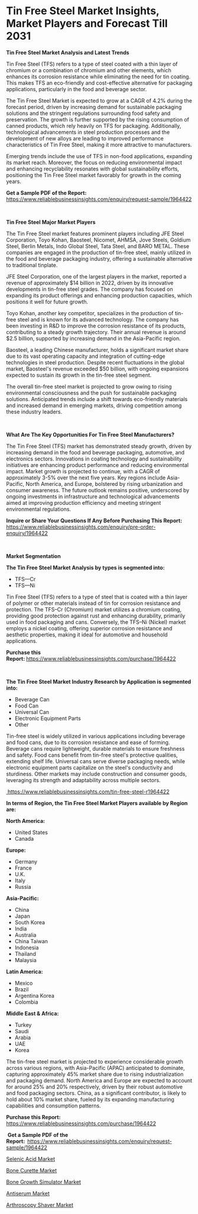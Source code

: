 <p><h1>Tin Free Steel Market Insights, Market Players and Forecast Till 2031</h1></p><p><strong>Tin Free Steel Market Analysis and Latest Trends</strong></p>
<p><p>Tin Free Steel (TFS) refers to a type of steel coated with a thin layer of chromium or a combination of chromium and other elements, which enhances its corrosion resistance while eliminating the need for tin coating. This makes TFS an eco-friendly and cost-effective alternative for packaging applications, particularly in the food and beverage sector. </p><p>The Tin Free Steel Market is expected to grow at a CAGR of 4.2% during the forecast period, driven by increasing demand for sustainable packaging solutions and the stringent regulations surrounding food safety and preservation. The growth is further supported by the rising consumption of canned products, which rely heavily on TFS for packaging. Additionally, technological advancements in steel production processes and the development of new alloys are leading to improved performance characteristics of Tin Free Steel, making it more attractive to manufacturers. </p><p>Emerging trends include the use of TFS in non-food applications, expanding its market reach. Moreover, the focus on reducing environmental impact and enhancing recyclability resonates with global sustainability efforts, positioning the Tin Free Steel market favorably for growth in the coming years.</p></p>
<p><strong>Get a Sample PDF of the Report:&nbsp;</strong> <a href="https://www.reliablebusinessinsights.com/enquiry/request-sample/1964422?utm_campaign=102&utm_medium=2&utm_source=Github&utm_content=ia&utm_term=08112024&utm_id=tin-free-steel">https://www.reliablebusinessinsights.com/enquiry/request-sample/1964422</a></p>
<p>&nbsp;</p>
<p><strong>Tin Free Steel Major Market Players</strong></p>
<p><p>The Tin Free Steel market features prominent players including JFE Steel Corporation, Toyo Kohan, Baosteel, Nicomet, AHMSA, Jove Steels, Goldium Steel, Berlin Metals, Indo Global Steel, Tata Steel, and BARO METAL. These companies are engaged in the production of tin-free steel, mainly utilized in the food and beverage packaging industry, offering a sustainable alternative to traditional tinplate.</p><p>JFE Steel Corporation, one of the largest players in the market, reported a revenue of approximately $14 billion in 2022, driven by its innovative developments in tin-free steel grades. The company has focused on expanding its product offerings and enhancing production capacities, which positions it well for future growth.</p><p>Toyo Kohan, another key competitor, specializes in the production of tin-free steel and is known for its advanced technology. The company has been investing in R&D to improve the corrosion resistance of its products, contributing to a steady growth trajectory. Their annual revenue is around $2.5 billion, supported by increasing demand in the Asia-Pacific region.</p><p>Baosteel, a leading Chinese manufacturer, holds a significant market share due to its vast operating capacity and integration of cutting-edge technologies in steel production. Despite recent fluctuations in the global market, Baosteel's revenue exceeded $50 billion, with ongoing expansions expected to sustain its growth in the tin-free steel segment.</p><p>The overall tin-free steel market is projected to grow owing to rising environmental consciousness and the push for sustainable packaging solutions. Anticipated trends include a shift towards eco-friendly materials and increased demand in emerging markets, driving competition among these industry leaders.</p></p>
<p>&nbsp;</p>
<p><strong>What Are The Key Opportunities For Tin Free Steel Manufacturers?</strong></p>
<p><p>The Tin Free Steel (TFS) market has demonstrated steady growth, driven by increasing demand in the food and beverage packaging, automotive, and electronics sectors. Innovations in coating technology and sustainability initiatives are enhancing product performance and reducing environmental impact. Market growth is projected to continue, with a CAGR of approximately 3-5% over the next five years. Key regions include Asia-Pacific, North America, and Europe, bolstered by rising urbanization and consumer awareness. The future outlook remains positive, underscored by ongoing investments in infrastructure and technological advancements aimed at improving production efficiency and meeting stringent environmental regulations.</p></p>
<p><strong>Inquire or Share Your Questions If Any Before Purchasing This Report:</strong> <a href="https://www.reliablebusinessinsights.com/enquiry/pre-order-enquiry/1964422?utm_campaign=102&utm_medium=2&utm_source=Github&utm_content=ia&utm_term=08112024&utm_id=tin-free-steel">https://www.reliablebusinessinsights.com/enquiry/pre-order-enquiry/1964422</a></p>
<p>&nbsp;</p>
<p><strong>Market Segmentation</strong></p>
<p><strong>The Tin Free Steel Market Analysis by types is segmented into:</strong></p>
<p><ul><li>TFS—Cr</li><li>TFS—Ni</li></ul></p>
<p><p>Tin Free Steel (TFS) refers to a type of steel that is coated with a thin layer of polymer or other materials instead of tin for corrosion resistance and protection. The TFS–Cr (Chromium) market utilizes a chromium coating, providing good protection against rust and enhancing durability, primarily used in food packaging and cans. Conversely, the TFS–Ni (Nickel) market employs a nickel coating, offering superior corrosion resistance and aesthetic properties, making it ideal for automotive and household applications.</p></p>
<p><strong>Purchase this Report:&nbsp;</strong><a href="https://www.reliablebusinessinsights.com/purchase/1964422?utm_campaign=102&utm_medium=2&utm_source=Github&utm_content=ia&utm_term=08112024&utm_id=tin-free-steel">https://www.reliablebusinessinsights.com/purchase/1964422</a></p>
<p>&nbsp;</p>
<p><strong>The Tin Free Steel Market Industry Research by Application is segmented into:</strong></p>
<p><ul><li>Beverage Can</li><li>Food Can</li><li>Universal Can</li><li>Electronic Equipment Parts</li><li>Other</li></ul></p>
<p><p>Tin-free steel is widely utilized in various applications including beverage and food cans, due to its corrosion resistance and ease of forming. Beverage cans require lightweight, durable materials to ensure freshness and safety. Food cans benefit from tin-free steel's protective qualities, extending shelf life. Universal cans serve diverse packaging needs, while electronic equipment parts capitalize on the steel's conductivity and sturdiness. Other markets may include construction and consumer goods, leveraging its strength and adaptability across multiple sectors.</p></p>
<p><a href="https://www.reliablebusinessinsights.com/tin-free-steel-r1964422?utm_campaign=102&utm_medium=2&utm_source=Github&utm_content=ia&utm_term=08112024&utm_id=tin-free-steel">&nbsp;https://www.reliablebusinessinsights.com/tin-free-steel-r1964422</a></p>
<p><strong>In terms of Region, the Tin Free Steel Market Players available by Region are:</strong></p>
<p>
    <p> <strong> North America: </strong>
        <ul>
            <li>United States</li>
            <li>Canada</li>
        </ul>
        </p> 
    <p> <strong> Europe: </strong>
        <ul>
            <li>Germany</li>
            <li>France</li>
            <li>U.K.</li>
            <li>Italy</li>
            <li>Russia</li>
        </ul>
        </p> 
    <p> <strong> Asia-Pacific: </strong>
        <ul>
            <li>China</li>
            <li>Japan</li>
            <li>South Korea</li>
            <li>India</li>
            <li>Australia</li>
            <li>China Taiwan</li>
            <li>Indonesia</li>
            <li>Thailand</li>
            <li>Malaysia</li>
        </ul>
        </p> 
    <p> <strong> Latin America: </strong>
        <ul>
            <li>Mexico</li>
            <li>Brazil</li>
            <li>Argentina Korea</li>
            <li>Colombia</li>
        </ul>
        </p> 
    <p> <strong> Middle East & Africa: </strong>
        <ul>
            <li>Turkey</li>
            <li>Saudi</li>
            <li>Arabia</li>
            <li>UAE</li>
            <li>Korea</li>
        </ul>
    </p>
    </p>
<p><p>The tin-free steel market is projected to experience considerable growth across various regions, with Asia-Pacific (APAC) anticipated to dominate, capturing approximately 45% market share due to rising industrialization and packaging demand. North America and Europe are expected to account for around 25% and 20% respectively, driven by their robust automotive and food packaging sectors. China, as a significant contributor, is likely to hold about 10% market share, fueled by its expanding manufacturing capabilities and consumption patterns.</p></p>
<p><strong>Purchase this Report: </strong><a href="https://www.reliablebusinessinsights.com/purchase/1964422?utm_campaign=102&utm_medium=2&utm_source=Github&utm_content=ia&utm_term=08112024&utm_id=tin-free-steel">https://www.reliablebusinessinsights.com/purchase/1964422</a></p>
<p>&nbsp;<strong>Get a Sample PDF of the Report:&nbsp;&nbsp;</strong><a href="https://www.reliablebusinessinsights.com/enquiry/request-sample/1964422?utm_campaign=102&utm_medium=2&utm_source=Github&utm_content=ia&utm_term=08112024&utm_id=tin-free-steel">https://www.reliablebusinessinsights.com/enquiry/request-sample/1964422</a></p>
<p><strong></strong></p>
<p><p><a href="https://github.com/laurettae0ac/Market-Research-Report-List-1/blob/main/selenic-acid-market.md?utm_campaign=102&utm_medium=2&utm_source=Github&utm_content=ia&utm_term=08112024&utm_id=tin-free-steel">Selenic Acid Market</a></p><p><a href="https://issuu.com/reportprime-2/docs/bone-curette-market-size-2030.pptx?utm_campaign=102&utm_medium=2&utm_source=Github&utm_content=ia&utm_term=08112024&utm_id=tin-free-steel">Bone Curette Market</a></p><p><a href="https://issuu.com/reportprime-2/docs/bone-growth-simulator-market-size-2030.pptx?utm_campaign=102&utm_medium=2&utm_source=Github&utm_content=ia&utm_term=08112024&utm_id=tin-free-steel">Bone Growth Simulator Market</a></p><p><a href="https://github.com/SidorelaGurakuqi596/Market-Research-Report-List-1/blob/main/antiserum-market.md?utm_campaign=102&utm_medium=2&utm_source=Github&utm_content=ia&utm_term=08112024&utm_id=tin-free-steel">Antiserum Market</a></p><p><a href="https://issuu.com/reportprime-2/docs/arthroscopy-shaver-market-size-2030_20cc3be14aad40?utm_campaign=102&utm_medium=2&utm_source=Github&utm_content=ia&utm_term=08112024&utm_id=tin-free-steel">Arthroscopy Shaver Market</a></p></p>